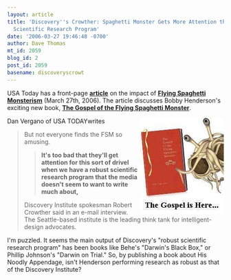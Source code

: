 ```yaml
---
layout: article
title: 'Discovery''s Crowther: Spaghetti Monster Gets More Attention than ID''s "Robust"
  Scientific Research Program'
date: '2006-03-27 19:46:48 -0700'
author: Dave Thomas
mt_id: 2059
blog_id: 2
post_id: 2059
basename: discoveryscrowt
---
```

USA Today has a front-page [**article**](http://www.usatoday.com/tech/science/2006-03-26-spaghetti-monster_x.htm) on the impact of [**Flying Spaghetti Monsterism**](http://www.venganza.org/) (March 27th, 2006).  The article discusses Bobby Henderson's exciting new book, [**The Gospel of the Flying Spaghetti Monster**](http://www.venganza.org/gospel.htm).

<img src="/uploads/2006/fsm-book.jpg" alt="fsm-book.jpg" width="196" height="223" style="float:right;" />

Dan Vergano of USA TODAYwrites


> But not everyone finds the FSM so amusing.
> 
> 
> > **It's too bad that they'll get attention for this sort of drivel when we have a robust scientific research program that the media doesn't seem to want to write much about,**
> 
>  
> Discovery Institute spokesman Robert Crowther said in an e-mail interview. The Seattle-based institute is the leading think tank for intelligent-design advocates.

I'm puzzled.  It seems the main output of Discovery's "robust scientific research program" has been books like Behe's "Darwin's Black Box," or Phillip Johnson's "Darwin on Trial."  So, by publishing a book about His Noodly Appendage, isn't Henderson performing research as robust as that of the Discovery Institute?
